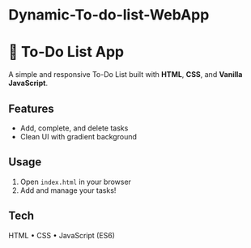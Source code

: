 # Dynamic-To-do-list-WebApp
# 📝 To-Do List App

A simple and responsive To-Do List built with **HTML**, **CSS**, and **Vanilla JavaScript**.

## Features

* Add, complete, and delete tasks
* Clean UI with gradient background

## Usage

1. Open `index.html` in your browser
2. Add and manage your tasks!

## Tech

HTML • CSS • JavaScript (ES6)
